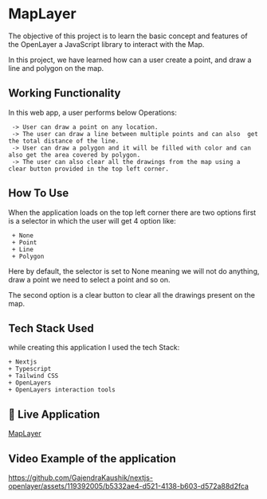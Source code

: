 
# MapLayer 

The objective of this project is to learn the basic concept and features of the OpenLayer a JavaScript library to interact with the Map.

In this project, we have learned how can a user create a point, and draw a line and polygon on the map. 


## Working Functionality 
In this web app, a user performs below Operations:
     
     -> User can draw a point on any location.
     -> The user can draw a line between multiple points and can also  get the total distance of the line.
     -> User can draw a polygon and it will be filled with color and can also get the area covered by polygon. 
     -> The user can also clear all the drawings from the map using a clear button provided in the top left corner.



## How To Use 

When the application loads on the top left corner there are two options first is a selector in which the user will get 4 option 
like:
      
     + None
     + Point
     + Line
     + Polygon

Here by default, the selector is set to None meaning we will not do anything, draw a point we need to select a point and so on. 

The second option is a clear button to clear all the drawings present on the map. 

## Tech Stack Used 
while creating this application I used the tech Stack:
  
    + Nextjs
    + Typescript
    + Tailwind CSS 
    + OpenLayers
    + OpenLayers interaction tools

## 🔗 Live Application
[MapLayer](https://maplayer.vercel.app/)


## Video Example of the application


https://github.com/GajendraKaushik/nextjs-openlayer/assets/119392005/b5332ae4-d521-4138-b603-d572a88d2fca

